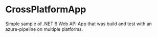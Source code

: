 # CrossPlatformApp
Simple sample of .NET 6 Web API App that was build and test with an azure-pipeline on multiple platforms.
